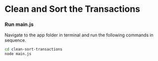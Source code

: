 # Clean and Sort the Transactions
### Run main.js
Navigate to the app folder in terminal and run the following commands in sequence.
```sh
cd clean-sort-transactions
node main.js
```